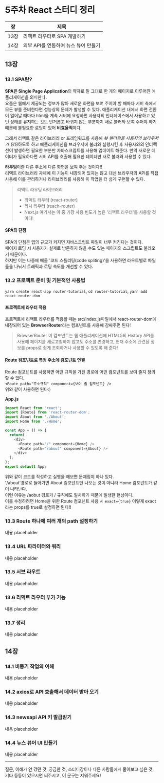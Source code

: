 # 5주차 React 스터디 정리

| 장   | 제목                                 |
| ---- | ------------------------------------ |
| 13장 | 리액트 라우터로 SPA 개발하기         |
| 14장 | 외부 API를 연동하여 뉴스 뷰어 만들기 |

## 13장

### 13.1 SPA란?

**SPA은 Single Page Application**의 약자로 말 그대로 한 개의 페이지로 이루어진 애플리케이션을 의미한다.<br/>
요즘은 웹에서 제공되는 정보가 많아 새로운 화면을 보여 주어야 할 때마다 서버 측에서 모든 뷰를 준비한다면 성능상의 문제가 발생할 수 있다.
애플리케이션 내에서 화면 전환이 일어날 때마다 html을 계속 서버에 요청하면 사용자의 인터페이스에서 사용하고 있던
상태를 유지하는 것도 번거롭고 바뀌지 않는 부분까지 새로 불러와 보여 주어야 하기 때문에 불필요한 로딩이 있어 **비효율적**이다.

그래서 리액트 같은 라이브러리 or 프레임워크를 사용해 *뷰 렌더링을 사용자의 브라우저가 담당*하도록 하고
애플리케이션을 브라우저에 불러와 실행시킨 후 사용자와의 인터랙션이 발생하면 필요한 부분만 자바스크립트를 사용해 업데이트 해준다.
만약 새로운 데이터가 필요하다면 서버 API를 호출해 필요한 데이터만 새로 불러와 사용할 수 있다.

**라우팅**이란 다른 주소에 다른 화면을 보여 주는 것이다!! <br/>
리액트 라이브러리 자체에 이 기능이 내장되어 있지는 않고 대신 브라우저의 API를 직접 사용해 이를 관리하거나 
라이브러리를 사용해 이 작업을 더 쉽게 구현할 수 있다.

> 리액트 라우팅 라이브러리
> - 리액트 라우터 (react-router)
> - 리치 라우터 (reach-router)
> - Next.js
여기서는 이 중 가장 사용 빈도가 높은 '리액트 라우터'를 사용할 것이다! 

#### SPA의 단점 

SPA의 단점은 앱의 규모가 커지면 자바스크립트 파일이 너무 커진다는 것이다.<br/>
페이지 로딩 시 사용자가 실제로 방문하지 않을 수도 있는 페이지의 스크립트도 불러오기 때문이다.<br/>
하지만 이는 나중에 배울 '코드 스플리팅(code spliting)'을 사용하면 라우트별로 파일들을 나눠서 
트래픽과 로딩 속도를 개선할 수 있다.

### 13.2 프로젝트 준비 및 기본적인 사용법

`yarn create react-app router-tutorial`, `cd router-tutorial`, `yarn add react-router-dom`

#### 프로젝트에 라우터 적용

프로젝트에 리액트 라우터를 적용할 때는 src/index.js파일에서 react-router-dom에 내장되어 있는
**BrowserRouter**라는 컴포넌트를 사용해 감싸주면 된다! <br/>

> BrowserRouter
이 컴포넌트는 웹 애플리케이션에 HTML5의 History API를 사용해 페이지를 새로고침하지 않고도
주소를 변경하고, 현재 주소에 관련된 정보를 props로 쉽게 조회하거나 사용할 수 있도록 해 준다!

#### Route 컴포넌트로 특정 주소에 컴포넌트 연결

Route 컴포넌트를 사용하면 어떤 규칙을 가진 경로에 어떤 컴포넌트를 보여 줄지 정의할 수 있다.<br/>
`<Route path="주소규칙" component={보여 줄 컴포넌트} />`<br/>
위와 같이 사용하면 된다:)

**App.js**
```javascript
import React from 'react';
import {Route} from 'react-router-dom';
import About from './About';
import Home from './Home';

const App = () => {
  return(
    <div>
      <Route path="/" component={Home} />
      <Route path="/about" component={About} />
    </div>
  );
};
export default App;
```
위와 같이 코드를 작성하고 실행을 해보면 문제점이 하나 있다.<br/>
'/about'경로로 들어가면 About 컴포넌트만 나오는 것이 아니라 Home 컴포넌트가 같이 나타난다.<br/>
이런 이유는 /aobut 경로가 / 규칙에도 일치하기 때문에 발생한 현상이다.<br/>
이를 수정하려면 Home을 위한 Route 컴포넌트 사용 시 `exact={true}` 이렇게 exact라는 props를 true로 설정하면 된다!!

### 13.3 Route 하나에 여러 개의 path 설정하기

내용 placeholder

### 13.4 URL 파라미터와 쿼리

내용 placeholder

### 13.5 서브 라우트

내용 placeholder

### 13.6 리액트 라우터 부가 기능

내용 placeholder

### 13.7 정리

내용 placeholder

## 14장

### 14.1 비동기 작업의 이해

내용 placeholder

### 14.2 axios로 API 호출해서 데이터 받아 오기

내용 placeholder

### 14.3 newsapi API 키 발급받기

내용 placeholder

### 14.4 뉴스 뷰어 UI 만들기

내용 placeholder

---

질문, 이해가 안 갔던 것, 궁금한 것, 스터디장이나 다른 사람들에게 물어보고 싶은 것, 기타 등등이 있으시면 써주시고, 이 문구는 지워주세요!
